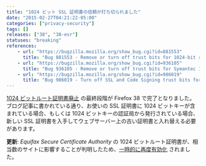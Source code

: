 ```yaml
---
title: "1024 ビット SSL 証明書の信頼が打ち切られました"
date: "2015-02-27T04:21:22-05:00"
categories: ["privacy-security"]
tags: []
releases: ["38", "38-esr"]
statuses: "breaking"
references:
    - url: "https://bugzilla.mozilla.org/show_bug.cgi?id=881553"
      title: "Bug 881553 - Remove or turn off trust bits for 1024-bit root certs after December 31, 2013"
    - url: "https://bugzilla.mozilla.org/show_bug.cgi?id=936105"
      title: "Bug 936105 - Remove or turn off trust bits for Symantec 1024-bit root certs"
    - url: "https://bugzilla.mozilla.org/show_bug.cgi?id=986019"
      title: "Bug 986019 - Turn off SSL and Code Signing trust bits for Equifax 1024-bit roots"
---
```

[1024 ビットルート証明書廃止](https://blog.mozilla.org/security/2014/09/08/phasing-out-certificates-with-1024-bit-rsa-keys/) の最終段階が Firefox 38 で完了となりました。ブログ記事に書かれている通り、お使いの SSL 証明書に 1024 ビットキーが含まれている場合、もしくは 1024 ビットキーの認証局から発行されている場合、新しい SSL 証明書を入手してウェブサーバー上の古い証明書と入れ替える必要があります。

**更新**: *Equifax Secure Certificate Authority* の 1024 ビットルート証明書が、相当数のサイトに影響することが判明したため、[一時的に再度有効化](https://bugzilla.mozilla.org/show_bug.cgi?id=1155279) されました。
